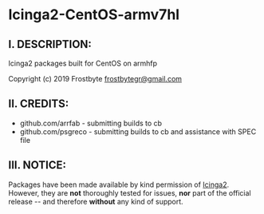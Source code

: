# Icinga2-CentOS-armv7hl

## I. DESCRIPTION:

Icinga2 packages built for CentOS on armhfp

Copyright (c) 2019 Frostbyte <frostbytegr@gmail.com>

## II. CREDITS:

* github.com/arrfab - submitting builds to cb
* github.com/psgreco - submitting builds to cb and assistance with SPEC file

## III. NOTICE:

Packages have been made available by kind permission of [Icinga2](https://icinga.com/).  
However, they are __**not**__ thoroughly tested for issues, __**nor**__ part of the official release -- and therefore __**without**__ any kind of support.
